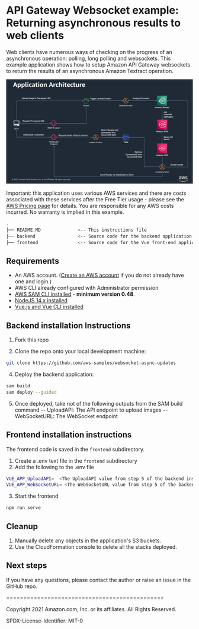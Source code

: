 
# API Gateway Websocket example: Returning asynchronous results to web clients

Web clients have numerous ways of checking on the progress of an asynchronous operation: polling, long polling and websockets.
This example application shows how to setup Amazon API Gateway websockets to return the results of an asynchronous Amazon Textract operation.

![Application Architecture](Application_Architecture.png)



Important: this application uses various AWS services and there are costs associated with these services after the Free Tier usage - please see the [AWS Pricing page](https://aws.amazon.com/pricing/) for details. You are responsible for any AWS costs incurred. No warranty is implied in this example.

```bash
.
├── README.MD              <-- This instructions file
├── backend                <-- Source code for the backend application
├── frontend               <-- Source code for the Vue front-end application
```

## Requirements

* An AWS account. ([Create an AWS account](https://portal.aws.amazon.com/gp/aws/developer/registration/index.html) if you do not already have one and login.)
* AWS CLI already configured with Administrator permission
* [AWS SAM CLI installed](https://docs.aws.amazon.com/serverless-application-model/latest/developerguide/serverless-sam-cli-install.html) - **minimum version 0.48**.
* [NodeJS 14.x installed](https://nodejs.org/en/download/)
* [Vue.js and Vue CLI installed](https://vuejs.org/v2/guide/installation.html)

## Backend installation Instructions 

1. Fork this repo

3. Clone the repo onto your local development machine:
```bash
git clone https://github.com/aws-samples/websocket-async-updates
```

4. Deploy the backend application:
```bash
sam build
sam deploy --guided
```

5. Once deployed, take not of the following outputs from the SAM build command
-- UploadAPI: The API endpoint to upload images
-- WebSocketURL: The WebSocket endpoint

## Frontend installation instructions

The frontend code is saved in the `frontend` subdirectory. 

1. Create a .env text file in the `frontend` subdirectory
2. Add the following to the .env file
```bash
VUE_APP_UploadAPI=  <The UploadAPI value from step 5 of the backend installation>
VUE_APP_WebSocketURL= <The WebSocketURL value from step 5 of the backend installation>
```

3. Start the frontend
```bash
npm run serve
```

## Cleanup

1. Manually delete any objects in the application's S3 buckets.
2. Use the CloudFormation console to delete all the stacks deployed.

## Next steps


If you have any questions, please contact the author or raise an issue in the GitHub repo.

==============================================

Copyright 2021 Amazon.com, Inc. or its affiliates. All Rights Reserved.

SPDX-License-Identifier: MIT-0

